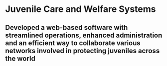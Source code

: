 # Juvenile Care and Welfare Systems

## Developed a web-based software with streamlined operations, enhanced administration and an efficient way to collaborate various networks involved in protecting juveniles across the world


